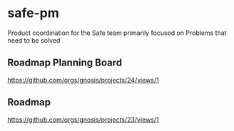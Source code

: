# safe-pm

Product coordination for the Safe team primarily focused on Problems that need to be solved

## Roadmap Planning Board

https://github.com/orgs/gnosis/projects/24/views/1


## Roadmap 

https://github.com/orgs/gnosis/projects/23/views/1
